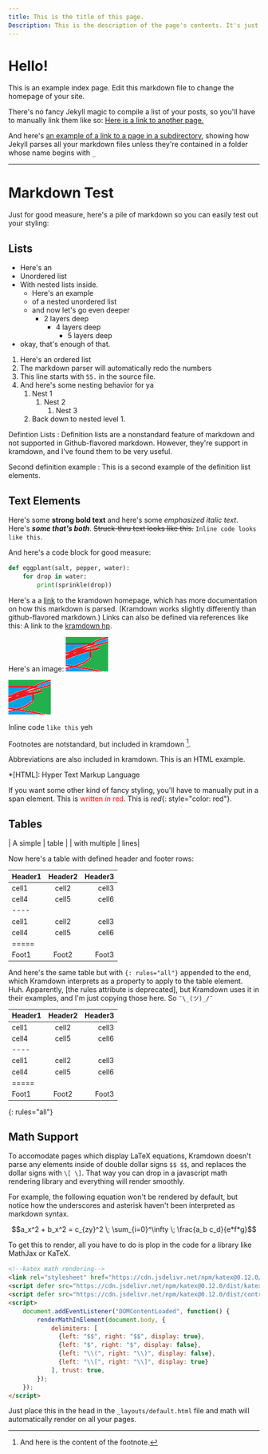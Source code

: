 ```yaml
---
title: This is the title of this page.
Description: This is the description of the page's contents. It's just metadata. It won't show up in the page itself, but will show up in the preview when you share this page on Discord or the like.
---
```


# Hello! 

This is an example index page. 
Edit this markdown file to change the homepage of your site.

There's no fancy Jekyll magic to compile a list of your posts, 
so you'll have to manually link them like so:
[Here is a link to another page.](example-page)

And here's [an example of a link to a page in a subdirectory](subdirectory-example/hello),
showing how Jekyll parses all your markdown files unless they're contained in a folder whose name begins with `_`

---

# Markdown Test

Just for good measure, here's a pile of markdown  so you can easily test out your styling:


## Lists

- Here's an
- Unordered list
- With nested lists inside.
    - Here's an example
    - of a nested unordered list
    - and now let's go even deeper
        - 2 layers deep
            - 4 layers deep
                - 5 layers deep
- okay, that's enough of that.



1. Here's an ordered list
2. The markdown parser will automatically redo the numbers
55. This line starts with `55.` in the source file.
4. And here's some nesting behavior for ya
    1. Nest 1
        1. Nest 2
            1. Nest 3
    1. Back down to nested level 1.



Defintion Lists
: Definition lists are a nonstandard feature of markdown and not supported in Github-flavored markdown. However, they're support in kramdown, and I've found them to be very useful.

Second definition example
: This is a second example of the definition list elements.






## Text Elements

Here's some **strong bold text** and here's some *emphasized italic text*. Here's ***some that's both***. ~~Struck-thru text looks like this.~~ `Inline code looks like this`.

And here's a code block for good measure:

~~~python
def eggplant(salt, pepper, water):
    for drop in water:
        print(sprinkle(drop))
~~~

Here's a a [link](http://kramdown.gettalong.org "title text goes here") to the kramdown homepage, which has more documentation on how this markdown is parsed. (Kramdown works slightly differently than github-flavored markdown.) Links can also be defined via references like this: A link to the [kramdown hp].

[kramdown hp]: http://kramdown.gettalong.org "hp"

Here's an image: ![Title text goes here](nonsense.png)

![Title text goes here](nonsense.png)

Inline code `like this` yeh

Footnotes are notstandard, but included in kramdown [^1].

[^1]: And here is the content of the footnote.

Abbreviations are also included in kramdown. This is an HTML example.

*[HTML]: Hyper Text Markup Language

If you want some other kind of fancy styling, you'll have to manually put in a span element. This is <span style="color: red">written *in* red</span>.
This is *red*{: style="color: red"}.







## Tables


| A simple | table |
| with multiple | lines|

Now here's a table with defined header and footer rows:

| Header1 | Header2 | Header3 |
|:--------|:-------:|--------:|
| cell1   | cell2   | cell3   |
| cell4   | cell5   | cell6   |
|----
| cell1   | cell2   | cell3   |
| cell4   | cell5   | cell6   |
|=====
| Foot1   | Foot2   | Foot3 |

And here's the same table but with `{: rules="all"}` appended to the end, which Kramdown interprets as a property to apply to the table element. 
Huh. Apparently, [the rules attribute is deprecated], but Kramdown uses it in their examples, and I'm just copying those here. So `¯\_(ツ)_/¯`

| Header1 | Header2 | Header3 |
|:--------|:-------:|--------:|
| cell1   | cell2   | cell3   |
| cell4   | cell5   | cell6   |
|----
| cell1   | cell2   | cell3   |
| cell4   | cell5   | cell6   |
|=====
| Foot1   | Foot2   | Foot3
{: rules="all"}





## Math Support

To accomodate pages which display LaTeX equations, Kramdown doesn't parse any elements inside of double dollar signs `$$ $$`, and replaces the dollar signs with `\[ \]`. That way you can drop in a javascript math rendering library and everything will render smoothly.

For example, the following equation won't be rendered by default, but notice how the underscores and asterisk haven't been interpreted as markdown syntax.

$$a_x^2 + b_x^2 = c_{zy}^2 \; \sum_{i=0}^\infty  \; \frac{a_b c_d}{e*f*g}$$

To get this to render, all you have to do is plop in the code for a library like MathJax or KaTeX. 

~~~html
<!--katex math rendering-->
<link rel="stylesheet" href="https://cdn.jsdelivr.net/npm/katex@0.12.0/dist/katex.min.css" integrity="sha384-AfEj0r4/OFrOo5t7NnNe46zW/tFgW6x/bCJG8FqQCEo3+Aro6EYUG4+cU+KJWu/X" crossorigin="anonymous">
<script defer src="https://cdn.jsdelivr.net/npm/katex@0.12.0/dist/katex.min.js" integrity="sha384-g7c+Jr9ZivxKLnZTDUhnkOnsh30B4H0rpLUpJ4jAIKs4fnJI+sEnkvrMWph2EDg4" crossorigin="anonymous"></script>
<script defer src="https://cdn.jsdelivr.net/npm/katex@0.12.0/dist/contrib/auto-render.min.js" integrity="sha384-mll67QQFJfxn0IYznZYonOWZ644AWYC+Pt2cHqMaRhXVrursRwvLnLaebdGIlYNa" crossorigin="anonymous"></script>
<script>
	document.addEventListener("DOMContentLoaded", function() {
		renderMathInElement(document.body, {
			delimiters: [
			  {left: "$$", right: "$$", display: true},
			  {left: "$", right: "$", display: false},
			  {left: "\\(", right: "\\)", display: false},
			  {left: "\\[", right: "\\]", display: true}
			], trust: true,
		});
	});
</script>
~~~

Just place this in the head in the `_layouts/default.html` file and math will automatically render on all your pages.

